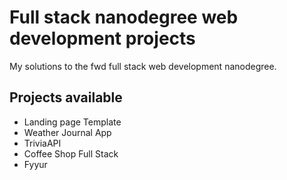 # Full stack nanodegree web development projects
My solutions to the fwd full stack web development nanodegree.

## Projects available
* Landing page Template
* Weather Journal App
* TriviaAPI
* Coffee Shop Full Stack
* Fyyur
